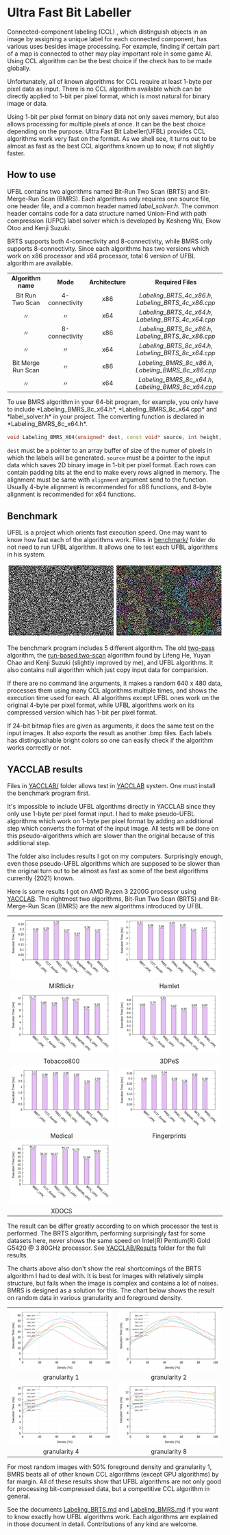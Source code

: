 # Ultra Fast Bit Labeller

Connected-component labeling (CCL) , which distinguish objects in an image by assigning a unique label for each connected component, has various uses besides image processing. For example, finding if certain part of a map is connected to other may play important role in some game AI. Using CCL algorithm can be the best choice if the check has to be made globally.  

Unfortunately, all of known algorithms for CCL require at least 1-byte per pixel data as input. There is no CCL algorithm available which can be directly applied to 1-bit per pixel format, which is most natural for binary image or data.

Using 1-bit per pixel format on binary data not only saves memory, but also allows processing for multiple pixels at once. It can be the best choice depending on the purpose. Ultra Fast Bit Labeller(UFBL) provides CCL algorithms work very fast on the format. As we shell see, it turns out to be almost as fast as the best CCL algorithms known up to now, if not slightly faster.



## How to use

UFBL contains two algorithms named Bit-Run Two Scan (BRTS) and Bit-Merge-Run Scan (BMRS). Each algorithms only requires one source file, one header file, and a common header named *label_solver.h*. The common header contains code for a data structure named Union-Find with path compression (UFPC) label solver which is developed by Kesheng Wu, Ekow Otoo and Kenji Suzuki.

BRTS supports both 4-connectivity and 8-connectivity, while BMRS only supports 8-connectivity. Since each algorithms has two versions which work on x86 processor and x64 processor, total 6 version of UFBL algorithm are available.

<table>
  <tr>
    <th>Algorithm name</th>
    <th>Mode</th>
    <th>Architecture</th>
    <th>Required Files</th>
  </tr>	
  <tr>
    <td align="center">Bit Run Two Scan</td>
    <td align="center">4-connectivity</td>
    <td align="center">x86</td>
    <td align="center"><i>Labeling_BRTS_4c_x86.h</i>, <i>Labeling_BRTS_4c_x86.cpp</i></td>
  </tr>
  <tr>
    <td align="center">〃</td>
    <td align="center">〃</td>
    <td align="center">x64</td>
    <td align="center"><i>Labeling_BRTS_4c_x64.h</i>, <i>Labeling_BRTS_4c_x64.cpp</i></td>
  </tr>
  <tr>
    <td align="center">〃</td>
    <td align="center">8-connectivity</td>
    <td align="center">x86</td>
    <td align="center"><i>Labeling_BRTS_8c_x86.h</i>, <i>Labeling_BRTS_8c_x86.cpp</i></td>
  </tr>
  <tr>
    <td align="center">〃</td>
    <td align="center">〃</td>
    <td align="center">x64</td>
    <td align="center"><i>Labeling_BRTS_8c_x64.h</i>, <i>Labeling_BRTS_8c_x64.cpp</i></td>
  </tr>
  <tr>
    <td align="center">Bit Merge Run Scan</td>
    <td align="center">〃</td>
    <td align="center">x86</td>
    <td align="center"><i>Labeling_BMRS_8c_x86.h</i>, <i>Labeling_BMRS_8c_x86.cpp</i></td>
  </tr>
  <tr>
    <td align="center">〃</td>
    <td align="center">〃</td>
    <td align="center">x64</td>
    <td align="center"><i>Labeling_BMRS_8c_x64.h</i>, <i>Labeling_BMRS_8c_x64.cpp</i></td>
  </tr>
</table>
To use BMRS algorithm in your 64-bit program, for example, you only have to include *Labeling_BMRS_8c_x64.h*, *Labeling_BMRS_8c_x64.cpp* and *label_solver.h*  in your project. The converting function is declared in *Labeling_BMRS_8c_x64.h*. 

```C++
void Labeling_BMRS_X64(unsigned* dest, const void* source, int height, int width, int alignment = 8);
```

`dest` must be a pointer to an array buffer of size of the numer of pixels in which the labels will be generated. `source` must be a pointer to the input data which saves 2D binary image in 1-bit per pixel format. Each rows can contain padding bits at the end to make every rows aligned in memory. The alignment must be same with `alignment` argument send to the function. Usually 4-byte alignment is recommended for x86 functions, and 8-byte alignment is recommended for x64 functions.



## Benchmark

UFBL is a project which orients fast execution speed. One may want to know how fast each of the algorithms work. Files in [benchmark/](benchmark) folder do not need to run UFBL algorithm. It allows one to test each UFBL algorithms in his system. 

 ![tst](doc/tst.png)

The benchmark program includes 5 different algorithm. The old [two-pass](https://en.wikipedia.org/wiki/Connected-component_labeling#Two-pass) algorithm, the [run-based two-scan](https://www.researchgate.net/publication/5462954_A_Run-Based_Two-Scan_Labeling_Algorithm) algorithm found by Lifeng He, Yuyan Chao and Kenji Suzuki (slightly improved by me), and UFBL algorithms. It also contains null algorithm which just copy input data for comparision. 

If there are no command line arguments, it makes a random 640 x 480 data, processes them using many CCL algorithms multiple times, and shows the execution time used for each. All algorithms except UFBL ones work on the original 4-byte per pixel format, while UFBL algorithms work on its compressed version which has 1-bit per pixel format.

If 24-bit bitmap files are given as arguments, it does the same test on the input images. It also exports the result as another .bmp files. Each labels has distinguishable bright colors so one can easily check if the algorithm works correctly or not. 



## YACCLAB results

Files in [YACCLAB/](YACCLAB) folder allows test in [YACCLAB](https://github.com/prittt/YACCLAB) system. One must install the benchmark program first. 

It's impossible to include UFBL algorithms directly in YACCLAB since they only use 1-byte per pixel format input. I had to make pseudo-UFBL algorithms which work on 1-byte per pixel format by adding an additional step which converts the format of the input image. All tests will be done on this pseudo-algorithms which are slower than the original because of this additional step.

The folder also includes results I got on my computers. Surprisingly enough, even those pseudo-UFBL algorithms which are supposed to be slower than the original turn out to be almost as fast as some of the best algorithms currently (2021) known.

Here is some results I got on AMD Ryzen 3 2200G processor using [YACCLAB](https://github.com/prittt/YACCLAB). The rightmost two algorithms, Bit-Run Two Scan (BRTS) and Bit-Merge-Run Scan (BMRS) are the new algorithms introduced by UFBL.

<table>
  <tr>
    <td align="center"><img src="doc/Ryzen3_2200G/mirflickr.png"/></td>
    <td align="center"><img src="doc/Ryzen3_2200G/hamlet.png"/></td>
  </tr>
  <tr>
    <td align="center">MIRflickr</td>
    <td align="center">Hamlet</td>
  </tr>
  <tr>
    <td align="center"><img src="doc/Ryzen3_2200G/tobacco800.png"/></td>
    <td align="center"><img src="doc/Ryzen3_2200G/3dpes.png"/></td>
  </tr>
  <tr>
    <td align="center">Tobacco800</td>
    <td align="center">3DPeS</td>
  </tr>
  <tr>
    <td align="center"><img src="doc/Ryzen3_2200G/medical.png"/></td>
    <td align="center"><img src="doc/Ryzen3_2200G/fingerprints.png"/></td>
  </tr>
  <tr>
    <td align="center">Medical</td>
    <td align="center">Fingerprints</td>
  </tr>
  <tr>
    <td align="center"><img src="doc/Ryzen3_2200G/xdocs.png"/></td>
    <td align="center"></td>
  </tr>
  <tr>
    <td align="center">XDOCS</td>
    <td align="center"></td>
  </tr>
</table>

The result can be differ greatly according to on which processor the test is performed. The BRTS algorithm, performing surprisingly fast for some datasets here, never shows the same speed on Intel(R) Pentium(R) Gold G5420 @ 3.80GHz processor. See [YACCLAB/Results](YACCLAB/Results/) folder for the full results.

The charts above also don't show the real shortcomings of the BRTS algorithm I had to deal with. It is best for images with relatively simple structure, but fails when the image is complex and contains a lot of noises. BMRS is designed as a solution for this. The chart below shows the result on random data in various granularity and foreground density.

<table>
  <tr>
    <td align="center"><img src="doc/Ryzen3_2200G/granularity1.png"/></td>
    <td align="center"><img src="doc/Ryzen3_2200G/granularity2.png"/></td>
  </tr>
  <tr>
    <td align="center">granularity 1</td>
    <td align="center">granularity 2</td>
  </tr>
  <tr>
    <td align="center"><img src="doc/Ryzen3_2200G/granularity4.png"/></td>
    <td align="center"><img src="doc/Ryzen3_2200G/granularity8.png"/></td>
  </tr>
  <tr>
    <td align="center">granularity 4</td>
    <td align="center">granularity 8</td>
  </tr>
</table>

For most random images with 50% foreground density and granularity 1, BMRS beats all of other known CCL algorithms (except GPU algorithms) by far margin. All of these results show that UFBL algorithms are not only good for processing bit-compressed data, but a competitive CCL algorithm in general. 

See the documents [Labeling_BRTS.md](Labeling_BRTS.md) and [Labeling_BMRS.md](Labeling_BMRS.md) if you want to know exactly how UFBL algorithms work. Each algorithms are explained in those document in detail. Contributions of any kind are welcome. 

